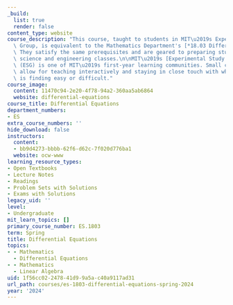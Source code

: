 ```yaml
---
_build:
  list: true
  render: false
content_type: website
course_description: "This course, taught to students in MIT\u2019s Experimental Study\
  \ Group, is equivalent to the Mathematics Department's [*18.03 Differential Equations*](https://ocw.mit.edu/courses/18-03sc-differential-equations-fall-2011/).\
  \ They satisfy the same prerequisites and are geared to preparing students for downstream\
  \ science and engineering classes.\n\nMIT\u2019s [Experimental Study Group](https://esg.mit.edu/)\
  \ (ESG) is one of MIT\u2019s first-year learning communities. Small class sizes\
  \ allow for teaching interactively and staying in close touch with what every student\
  \ is finding easy or difficult."
course_image:
  content: 11470c94-2e20-4f78-94a2-360aa5ab6864
  website: differential-equations
course_title: Differential Equations
department_numbers:
- ES
extra_course_numbers: ''
hide_download: false
instructors:
  content:
  - bb9d4273-bbbb-62f6-d62c-7f020d776ba1
  website: ocw-www
learning_resource_types:
- Open Textbooks
- Lecture Notes
- Readings
- Problem Sets with Solutions
- Exams with Solutions
legacy_uid: ''
level:
- Undergraduate
mit_learn_topics: []
primary_course_number: ES.1803
term: Spring
title: Differential Equations
topics:
- - Mathematics
  - Differential Equations
- - Mathematics
  - Linear Algebra
uid: 1f56cc02-2478-41d9-9a5a-c40a9117ad31
url_path: courses/es-1803-differential-equations-spring-2024
year: '2024'
---
```

